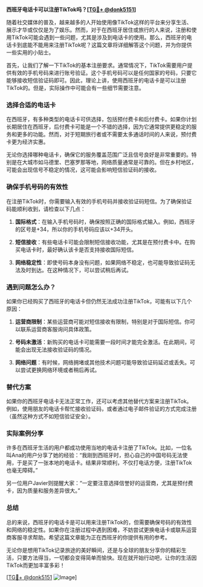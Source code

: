 **西班牙电话卡可以注册TikTok吗？[[TG💪+ @donk5151](https://t.me/s/donk5151)]**

随着社交媒体的普及，越来越多的人开始使用像TikTok这样的平台来分享生活、展示才华或仅仅是为了娱乐。然而，对于在西班牙居住或旅行的人来说，注册和使用TikTok可能会遇到一些问题，尤其是涉及到电话卡的使用。那么，西班牙的电话卡到底能不能用来注册TikTok呢？这篇文章将详细解答这个问题，并为你提供一些实用的小贴士。

首先，让我们了解一下TikTok的基本注册要求。通常情况下，TikTok需要用户提供有效的手机号码来进行账号验证。这个手机号码可以是任何国家的号码，只要它能够接收短信验证码即可。因此，理论上讲，使用西班牙的电话卡是可以注册TikTok的。但是，实际操作中可能会有一些细节需要注意。

### 选择合适的电话卡

在西班牙，有多种类型的电话卡可供选择，包括预付费卡和后付费卡。如果你计划长期居住在西班牙，后付费卡可能是一个不错的选择，因为它通常提供更稳定的服务和更多的功能。然而，对于短期旅行者或不需要太多通话时间的人来说，预付费卡更为经济实惠。

无论你选择哪种电话卡，确保它的服务覆盖范围广泛且信号良好是非常重要的。特别是在大城市如马德里、巴塞罗那等地，网络质量通常是可靠的。但在乡村地区，可能会出现信号不稳定的情况，这可能会影响短信验证码的接收。

### 确保手机号码的有效性

在注册TikTok时，你需要输入有效的手机号码并接收验证码短信。为了确保验证码能顺利收到，请检查以下几点：

1. **国际格式**：在输入手机号码时，确保按照正确的国际格式输入。例如，西班牙的区号是+34，所以你的手机号码应该以+34开头。
   
2. **短信接收**：有些电话卡可能会限制短信接收功能，尤其是在预付费卡中。在购买电话卡时，最好确认该卡是否支持接收国际短信。

3. **网络稳定性**：即使号码本身没有问题，如果网络不稳定，也可能导致验证码无法及时到达。在这种情况下，可以尝试稍后再试。

### 遇到问题怎么办？

如果你已经购买了西班牙的电话卡但仍然无法成功注册TikTok，可能有以下几个原因：

1. **运营商限制**：某些运营商可能对短信接收有限制，特别是对于国际短信。你可以联系运营商客服询问具体政策。

2. **号码未激活**：新购买的电话卡可能需要一段时间才能完全激活。在此期间，可能会出现无法接收验证码的情况。

3. **网络问题**：有时候，网络拥堵或其他技术问题可能导致验证码延迟或丢失。可以尝试更换网络环境或者稍后再试。

### 替代方案

如果你的西班牙电话卡无法正常工作，还可以考虑其他替代方案来注册TikTok。例如，使用朋友的电话卡帮忙接收验证码，或者通过电子邮件验证的方式完成注册（虽然这种方式不如短信验证安全）。

### 实际案例分享

许多在西班牙生活的用户都成功使用当地的电话卡注册了TikTok。比如，一位名叫Ana的用户分享了她的经验：“我刚到西班牙时，担心自己的中国号码无法使用，于是买了一张本地的电话卡。结果非常顺利，不仅打电话方便，注册TikTok也毫无障碍。”

另一位用户Javier则提醒大家：“一定要注意选择信誉好的运营商，尤其是预付费卡，因为质量和服务差异很大。”

### 总结

总的来说，西班牙的电话卡是可以用来注册TikTok的，但需要确保号码的有效性和网络的稳定性。如果你在注册过程中遇到困难，不妨尝试更换电话卡或联系运营商客服寻求帮助。希望这篇文章能为正在西班牙的你提供有用的参考。

无论你是想用TikTok记录旅途的美好瞬间，还是与全球的朋友分享你的精彩生活，只要方法得当，一切都会变得简单而愉快。现在就开始行动吧，让你的生活因TikTok而更加丰富多彩！

[[TG💪+ @donk5151](https://t.me/s/donk5151) ![Image](https://i.postimg.cc/rwNCRYN7/Snipaste-2025-04-30-17-27-05.png)]